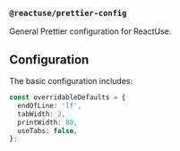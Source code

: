 ### `@reactuse/prettier-config`

General Prettier configuration for ReactUse.

## Configuration

The basic configuration includes:

```ts
const overridableDefaults = {
  endOfLine: 'lf',
  tabWidth: 2,
  printWidth: 80,
  useTabs: false,
};
```

